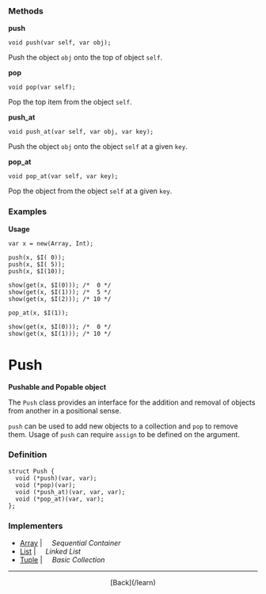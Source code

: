   <div class="row">
  <div class="col-xs-6 col-md-6">

### Methods

__push__

    void push(var self, var obj);

Push the object `obj` onto the top of object `self`.

__pop__

    void pop(var self);

Pop the top item from the object `self`.

__push_at__

    void push_at(var self, var obj, var key);

Push the object `obj` onto the object `self` at a given `key`.

__pop_at__

    void pop_at(var self, var key);

Pop the object from the object `self` at a given `key`.

### Examples

__Usage__

    var x = new(Array, Int);
    
    push(x, $I( 0));
    push(x, $I( 5));
    push(x, $I(10));
    
    show(get(x, $I(0))); /*  0 */
    show(get(x, $I(1))); /*  5 */
    show(get(x, $I(2))); /* 10 */
    
    pop_at(x, $I(1));
    
    show(get(x, $I(0))); /*  0 */
    show(get(x, $I(1))); /* 10 */
    



  </div>
  <div class="col-xs-6 col-md-6">

# Push
__Pushable and Popable object__

The `Push` class provides an interface for the addition and removal of objects from another in a positional sense.

`push` can be used to add new objects to a collection and `pop` to remove them. Usage of `push` can require `assign` to be defined on the argument.

### Definition

    struct Push {
      void (*push)(var, var);
      void (*pop)(var);
      void (*push_at)(var, var, var);
      void (*pop_at)(var, var);
    };
    

### Implementers

* <span class="docitem">[Array](/learn/array)</span> | &nbsp; &nbsp;   _Sequential Container_
* <span class="docitem">[List](/learn/list)</span> | &nbsp; &nbsp;   _Linked List_
* <span class="docitem">[Tuple](/learn/tuple)</span> | &nbsp; &nbsp;   _Basic Collection_

* * *

  <p style="text-align:center;">
[Back](/learn)
  </p>

  </div>
  </div>
